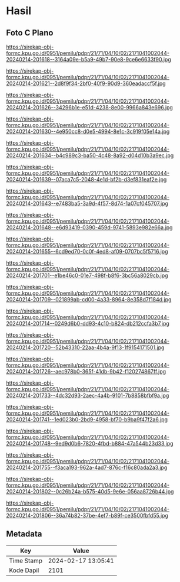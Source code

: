 # Hasil

## Foto C Plano

https://sirekap-obj-formc.kpu.go.id/0951/pemilu/pdpr/21/71/04/10/02/2171041002044-20240214-201618--3164a09e-b5a9-49b7-90e8-9ce6e6633f90.jpg

https://sirekap-obj-formc.kpu.go.id/0951/pemilu/pdpr/21/71/04/10/02/2171041002044-20240214-201621--2d8f9f34-2bf0-40f9-90d9-360eadaccf5f.jpg

https://sirekap-obj-formc.kpu.go.id/0951/pemilu/pdpr/21/71/04/10/02/2171041002044-20240214-201626--34296b1e-e51d-4238-8e00-9966a843e696.jpg

https://sirekap-obj-formc.kpu.go.id/0951/pemilu/pdpr/21/71/04/10/02/2171041002044-20240214-201630--4e950cc8-d0e5-4994-8e1c-3c919f05e14a.jpg

https://sirekap-obj-formc.kpu.go.id/0951/pemilu/pdpr/21/71/04/10/02/2171041002044-20240214-201634--b4c989c3-ba50-4c48-8a92-d04d10b3a9ec.jpg

https://sirekap-obj-formc.kpu.go.id/0951/pemilu/pdpr/21/71/04/10/02/2171041002044-20240214-201639--07aca7c5-2048-4e1d-bf2b-d3ef831eaf2e.jpg

https://sirekap-obj-formc.kpu.go.id/0951/pemilu/pdpr/21/71/04/10/02/2171041002044-20240214-201643--e7483ba5-3a9d-4f57-8d74-1a07cf045707.jpg

https://sirekap-obj-formc.kpu.go.id/0951/pemilu/pdpr/21/71/04/10/02/2171041002044-20240214-201648--e6d93419-0390-459d-9741-5893e982e66a.jpg

https://sirekap-obj-formc.kpu.go.id/0951/pemilu/pdpr/21/71/04/10/02/2171041002044-20240214-201655--6cd9ed70-0c0f-4ed8-af09-0707bc5f5716.jpg

https://sirekap-obj-formc.kpu.go.id/0951/pemilu/pdpr/21/71/04/10/02/2171041002044-20240214-201701--e1be46c0-01e7-498f-b8f6-3bc56a8029cb.jpg

https://sirekap-obj-formc.kpu.go.id/0951/pemilu/pdpr/21/71/04/10/02/2171041002044-20240214-201709--021899ab-cd00-4a33-8964-8e358d7f184d.jpg

https://sirekap-obj-formc.kpu.go.id/0951/pemilu/pdpr/21/71/04/10/02/2171041002044-20240214-201714--0249d6b0-dd93-4c10-b824-db212ccfa3b7.jpg

https://sirekap-obj-formc.kpu.go.id/0951/pemilu/pdpr/21/71/04/10/02/2171041002044-20240214-201720--52b43310-22aa-4b4a-9f13-1f9154171501.jpg

https://sirekap-obj-formc.kpu.go.id/0951/pemilu/pdpr/21/71/04/10/02/2171041002044-20240214-201726--aec978b0-365f-41db-9b42-f120274867ff.jpg

https://sirekap-obj-formc.kpu.go.id/0951/pemilu/pdpr/21/71/04/10/02/2171041002044-20240214-201733--4dc32d93-2aec-4a4b-9101-7b8858bfbf9a.jpg

https://sirekap-obj-formc.kpu.go.id/0951/pemilu/pdpr/21/71/04/10/02/2171041002044-20240214-201741--1ed023b0-2bd9-4958-bf70-b9ba9f47f2a6.jpg

https://sirekap-obj-formc.kpu.go.id/0951/pemilu/pdpr/21/71/04/10/02/2171041002044-20240214-201748--9ed9d0b6-7820-4fbd-b884-47a544b23d33.jpg

https://sirekap-obj-formc.kpu.go.id/0951/pemilu/pdpr/21/71/04/10/02/2171041002044-20240214-201755--f3aca193-962a-4ad7-876c-f16c80ada2a3.jpg

https://sirekap-obj-formc.kpu.go.id/0951/pemilu/pdpr/21/71/04/10/02/2171041002044-20240214-201802--0c26b24a-b575-40d5-9e6e-056aa8726b44.jpg

https://sirekap-obj-formc.kpu.go.id/0951/pemilu/pdpr/21/71/04/10/02/2171041002044-20240214-201806--36a74b82-37be-4ef7-b89f-ce3500fbfd55.jpg


## Metadata

| Key        | Value               |
| ---------- | ------------------- |
| Time Stamp | 2024-02-17 13:05:41 |
| Kode Dapil | 2101                |




